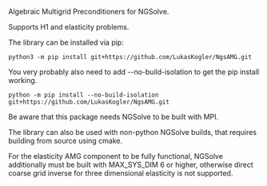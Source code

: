 
Algebraic Multigrid Preconditioners for NGSolve.

Supports H1 and elasticity problems.

The library can be installed via pip:

    python3 -m pip install git+https://github.com/LukasKogler/NgsAMG.git

You very probably also need to add --no-build-isolation to get the pip install working.

    python -m pip install --no-build-isolation git+https://github.com/LukasKogler/NgsAMG.git

Be aware that this package needs NGSolve to be built with MPI.

The library can also be used with non-python NGSolve builds, that requires building from source using cmake.

For the elasticity AMG component to be fully functional, NGSolve additionally must be built with MAX_SYS_DIM 6 or higher, otherwise direct coarse grid inverse for three dimensional elasticity is not supported.
